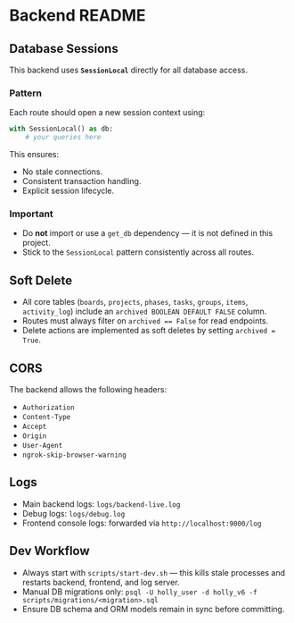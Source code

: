 # Backend README

## Database Sessions
This backend uses **`SessionLocal`** directly for all database access.

### Pattern
Each route should open a new session context using:

```python
with SessionLocal() as db:
    # your queries here
```

This ensures:
- No stale connections.
- Consistent transaction handling.
- Explicit session lifecycle.

### Important
- Do **not** import or use a `get_db` dependency — it is not defined in this project.
- Stick to the `SessionLocal` pattern consistently across all routes.

## Soft Delete
- All core tables (`boards`, `projects`, `phases`, `tasks`, `groups`, `items`, `activity_log`) include an `archived BOOLEAN DEFAULT FALSE` column.
- Routes must always filter on `archived == False` for read endpoints.
- Delete actions are implemented as soft deletes by setting `archived = True`.

## CORS
The backend allows the following headers:
- `Authorization`
- `Content-Type`
- `Accept`
- `Origin`
- `User-Agent`
- `ngrok-skip-browser-warning`

## Logs
- Main backend logs: `logs/backend-live.log`
- Debug logs: `logs/debug.log`
- Frontend console logs: forwarded via `http://localhost:9000/log`

## Dev Workflow
- Always start with `scripts/start-dev.sh` — this kills stale processes and restarts backend, frontend, and log server.
- Manual DB migrations only: `psql -U holly_user -d holly_v6 -f scripts/migrations/<migration>.sql`
- Ensure DB schema and ORM models remain in sync before committing.